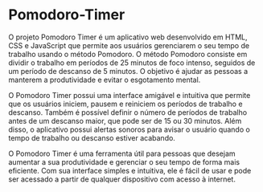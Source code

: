 # Pomodoro-Timer
O projeto Pomodoro Timer é um aplicativo web desenvolvido em HTML, CSS e JavaScript que permite aos usuários gerenciarem o seu tempo de trabalho usando o método Pomodoro. O método Pomodoro consiste em dividir o trabalho em períodos de 25 minutos de foco intenso, seguidos de um período de descanso de 5 minutos. O objetivo é ajudar as pessoas a manterem a produtividade e evitar o esgotamento mental.

O Pomodoro Timer possui uma interface amigável e intuitiva que permite que os usuários iniciem, pausem e reiniciem os períodos de trabalho e descanso. Também é possível definir o número de períodos de trabalho antes de um descanso maior, que pode ser de 15 ou 30 minutos. Além disso, o aplicativo possui alertas sonoros para avisar o usuário quando o tempo de trabalho ou descanso estiver acabando.

O Pomodoro Timer é uma ferramenta útil para pessoas que desejam aumentar a sua produtividade e gerenciar o seu tempo de forma mais eficiente. Com sua interface simples e intuitiva, ele é fácil de usar e pode ser acessado a partir de qualquer dispositivo com acesso à internet.
